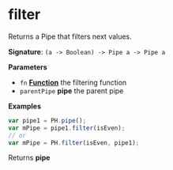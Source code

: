 # filter

Returns a Pipe that filters next values.

**Signature**: `(a -> Boolean) -> Pipe a -> Pipe a`

**Parameters**

-   `fn` **[Function](https://developer.mozilla.org/en-US/docs/Web/JavaScript/Reference/Statements/function)** the filtering function
-   `parentPipe` **pipe** the parent pipe

**Examples**

```javascript
var pipe1 = PH.pipe();
var mPipe = pipe1.filter(isEven);
// or
var mPipe = PH.filter(isEven, pipe1);
```

Returns **pipe** 
